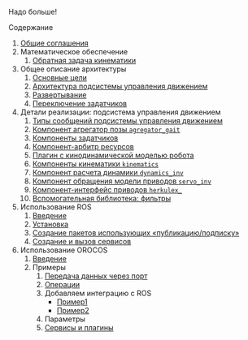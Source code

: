 Надо больше!

Содержание
1. [Общие соглашения](common)
2. Математическое обеспечение
    1. [Обратная задача кинематики](kinematics-analytical)
3. Общее описание архитектуры
    1. [Основные цели](goals)
    1. [Архитектура подсистемы управления движением](architecture)
    1. [Развертывание](deployment)
    1. [Переключение задатчиков](gait-switching)
4. Детали реализации: подсистема управления движением
    1. [Типы сообщений подсистемы управления движением](message-types)
    1. [Компонент агрегатор позы `agregator_gait`](components-agregator-gait)
    1. [Компоненты задатчиков](components-gait)
    1. [Компонент-арбитр ресурсов](components-resource-control)
    1. [Плагин с кинодинамической моделью робота](plugin-robotmodel)
    1. [Компоненты кинематики `kinematics`](components-kinematics)
    1. [Компонент расчета динамики `dynamics_inv`](components-dynamics)
    1. [Компонент обращения модели приводов `servo_inv`](components-servo-inv)
    1. [Компонент-интерфейс приводов `herkulex_`](components-herkulex-alt) 
    1. [Вспомогательная библиотека: фильтры](library-filters)
5. Использование ROS
    1. [Введение](ros-introduction)
    1. [Установка](ros-installation)
    1. [Создание пакетов использующих «публикацию/подписку»](ros-create-pub-sub)
    1. [Создание и вызов сервисов](ros-create-service)
6. Использование OROCOS
    1. [Введение](orocos-introduction)
    1. Примеры
       1. [Передача данных через порт](orocos-example1)
       2. [Операции](orocos-example2)
       3. Добавляем интеграцию с ROS
          * [Пример1](orocos-ros-example1)
          * [Пример2](orocos-ros-example2)
       4. Параметры
       1. [Сервисы и плагины](orocos-services)
